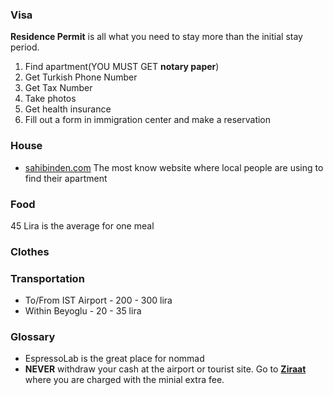 ### Visa
**Residence Permit** is all what you need to stay more than the initial stay period.

1. Find apartment(YOU MUST GET **notary paper**)
2. Get Turkish Phone Number
3. Get Tax Number
4. Take photos
5. Get health insurance
6. Fill out a form in immigration center and make a reservation

### House
- [sahibinden.com](https://l.instagram.com/?u=http%3A%2F%2Fsahibinden.com%2F&e=ATNzpnufzE6tWhYKo0LGNse_w-mshBuad_reKgKCYqv4ENKpgnIZ7Beot6Ptkb56eLmp5XYIROLiYFy2D3BBSumDi95fHJs42prlcQ&s=1)
The most know website where local people are using to find their apartment

### Food
45 Lira is the average for one meal

### Clothes

### Transportation
- To/From IST Airport - 200 - 300 lira 
- Within Beyoglu - 20 - 35 lira

### Glossary  
- EspressoLab is the great place for nommad
- **NEVER** withdraw your cash at the airport or tourist site. Go to [**Ziraat**](https://www.google.com/maps/search/ziraat++/@41.0628216,28.88956,10.73z) where you are charged with the minial extra fee.